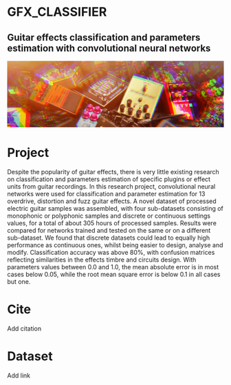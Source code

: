 # **GFX_CLASSIFIER**
## Guitar effects classification and parameters estimation with convolutional neural networks

![](img/pedals.jpg)

# **Project**

Despite the popularity of guitar effects, there is very little existing research on classification and parameters  estimation  of specific  plugins  or  effect  units  from  guitar  recordings.   In this research project, convolutional neural networks were used for classification and parameter estimation for 13 overdrive, distortion and fuzz guitar effects. A novel dataset of processed electric guitar samples was assembled, with four sub-datasets consisting of monophonic or polyphonic samples and discrete or continuous settings values, for a total of about 305 hours of processed samples.  Results were compared for networks trained and tested on the same or on a different sub-dataset. We found that discrete datasets could lead to equally high performance as continuous ones, whilst being easier to design, analyse and modify. Classification accuracy was above 80%, with confusion matrices reflecting similarities in the effects timbre and circuits design. With parameters values between 0.0 and 1.0, the mean absolute error is in most cases below 0.05, while the root mean square error is below 0.1 in all cases but one.

# **Cite**

Add citation

# **Dataset**

Add link